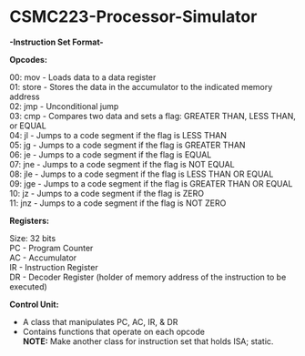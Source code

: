 # CSMC223-Processor-Simulator

**-Instruction Set Format-**

**Opcodes:**

00: mov - Loads data to a data register\
01: store - Stores the data in the accumulator to the indicated memory address\
02: jmp - Unconditional jump\
03: cmp - Compares two data and sets a flag: GREATER THAN, LESS THAN, or EQUAL\
04: jl - Jumps to a code segment if the flag is LESS THAN\
05: jg - Jumps to a code segment if the flag is GREATER THAN\
06: je - Jumps to a code segment if the flag is EQUAL\
07: jne - Jumps to a code segment if the flag is NOT EQUAL\
08: jle - Jumps to a code segment if the flag is LESS THAN OR EQUAL\
09: jge - Jumps to a code segment if the flag is GREATER THAN OR EQUAL\
10: jz - Jumps to a code segment if the flag is ZERO\
11: jnz - Jumps to a code segment if the flag is NOT ZERO

**Registers:**

Size: 32 bits\
PC - Program Counter\
AC - Accumulator\
IR - Instruction Register\
DR - Decoder Register (holder of memory address of the instruction to be executed)

**Control Unit:**
- A class that manipulates PC, AC, IR, & DR
- Contains functions that operate on each opcode\
**NOTE:** Make another class for instruction set that holds ISA; static. 
